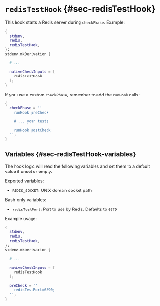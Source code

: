 
# `redisTestHook` {#sec-redisTestHook}

This hook starts a Redis server during `checkPhase`. Example:

```nix
{
  stdenv,
  redis,
  redisTestHook,
}:
stdenv.mkDerivation {

  # ...

  nativeCheckInputs = [
    redisTestHook
  ];
}
```

If you use a custom `checkPhase`, remember to add the `runHook` calls:
```nix
{
  checkPhase = ''
    runHook preCheck

    # ... your tests

    runHook postCheck
  '';
}
```

## Variables {#sec-redisTestHook-variables}

The hook logic will read the following variables and set them to a default value if unset or empty.

Exported variables:

- `REDIS_SOCKET`: UNIX domain socket path

Bash-only variables:

 - `redisTestPort`: Port to use by Redis. Defaults to `6379`

Example usage:

```nix
{
  stdenv,
  redis,
  redisTestHook,
}:
stdenv.mkDerivation {

  # ...

  nativeCheckInputs = [
    redisTestHook
  ];

  preCheck = ''
    redisTestPort=6390;
  '';
}
```
